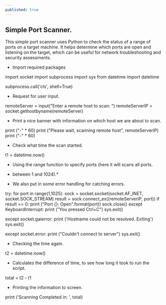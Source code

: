 ```yaml
---
published: true
---
```

##  Simple Port Scanner. 

This simple port scanner uses Python to check the status of a range of ports on a target machine. It helps determine which ports are open and listening on the target, which can be useful for network troubleshooting and security assessments.

* Import required packages 

import socket
import subprocess
import sys
from datetime import datetime

subprocess.call('cls', shell=True)

 *  Request for user input. 

remoteServer = input("Enter a remote host to scan: ")
remoteServerIP = socket.gethostbyname(remoteServer)

* Print a nice banner with information on which host we are about to scan.

print ("-" * 60)
print ("Please wait, scanning remote host", remoteServerIP)
print ("-" * 60)

* Check what time the scan started.
  

t1 = datetime.now()


* Using the range function to specify ports (here it will scans all ports.
* between 1 and 1024).*


* We also put in some error handling for catching errors.

try:
    for port in range(1,1025):
        sock = socket.socket(socket.AF_INET, socket.SOCK_STREAM)
        result = sock.connect_ex((remoteServerIP, port))
        if result == 0:
            print ("Port {}: Open".format(port))
        sock.close()
except KeyboardInterrupt:
    print ("You pressed Ctrl+C")
    sys.exit()

except socket.gaierror:
    print ('Hostname could not be resolved. Exiting')
    sys.exit()

except socket.error:
    print ("Couldn't connect to server")
    sys.exit()

* Checking the time again.
  
t2 = datetime.now()

* Calculates the difference of time, to see how long it took to run the script.
  
total = t2 - t1

* Printing the information to screen.

print ('Scanning Completed in: ', total)


